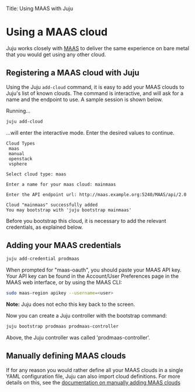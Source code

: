 Title: Using MAAS with Juju


# Using a MAAS cloud

Juju works closely with [MAAS][maas-site] to deliver the same experience 
on bare metal that you would get using any other cloud.

## Registering a MAAS cloud with Juju

Using the Juju `add-cloud` command, it is easy to add your MAAS clouds to 
Juju's list of known clouds. The command is interactive, and will ask for
a name and the endpoint to use. A sample session is shown below.

Running...

```bash
juju add-cloud
```
...will enter the interactive mode. Enter the desired values to continue.

```
Cloud Types
 maas
 manual
 openstack
 vsphere

Select cloud type: maas

Enter a name for your maas cloud: mainmaas

Enter the API endpoint url: http://maas.example.org:5240/MAAS/api/2.0

Cloud "mainmaas" successfully added
You may bootstrap with 'juju bootstrap mainmaas'
```

Before you bootstrap this cloud, it is necessary to add the relevant
credentials, as explained below.

## Adding your MAAS credentials

```bash
juju add-credential prodmaas
```

When prompted for "maas-oauth", you should paste your MAAS API key. Your API
key can be found in the Account/User Preferences page in the MAAS web
interface, or by using the MAAS CLI:

```bash
sudo maas-region apikey --username=<user>
```

**Note:** Juju does not echo this key back to the screen.

Now you can create a Juju controller with the bootstrap command:
 
```bash
juju bootstrap prodmaas prodmaas-controller
```

Above, the Juju controller was called 'prodmaas-controller'.

## Manually defining MAAS clouds

If for any reason you would rather define all your MAAS clouds in a 
single YAML configuration file, Juju can also import cloud definitions.
For more details on this, see the 
[documentation on manually adding MAAS clouds][maas-manual]

[maas-site]: https://maas.io
[maas-manual]: ./clouds-maas-manual
